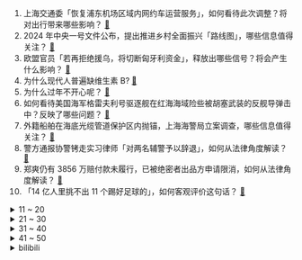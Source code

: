 1. 上海交通委「恢复浦东机场区域内网约车运营服务」，如何看待此次调整？将对出行带来哪些影响？ [:link:](https://www.zhihu.com/question/642792825)
2. 2024 年中央一号文件公布，提出推进乡村全面振兴「路线图」，哪些信息值得关注？ [:link:](https://www.zhihu.com/question/642708880)
3. 欧盟官员「若再拒绝援乌，将切断匈牙利资金」，释放出哪些信号？将会产生什么影响？ [:link:](https://www.zhihu.com/question/641827448)
4. 为什么现代人普遍缺维生素 B? [:link:](https://www.zhihu.com/question/326389894)
5. 为什么过年不开心呢？ [:link:](https://www.zhihu.com/question/267188275)
6. 如何看待美国海军格雷夫利号驱逐舰在红海海域险些被胡塞武装的反舰导弹击中？反映了哪些问题？ [:link:](https://www.zhihu.com/question/642589620)
7. 外籍船舶在海底光缆管道保护区内抛锚，上海海警局立案调查，哪些信息值得关注？ [:link:](https://www.zhihu.com/question/642699685)
8. 警方通报协警铐走实习律师「对两名辅警予以辞退」，如何从法律角度解读？ [:link:](https://www.zhihu.com/question/642669158)
9. 郑爽仍有 3856 万赔付款未履行，已被绝密者出品方申请限消，如何从法律角度解读？ [:link:](https://www.zhihu.com/question/642639416)
10. 「14 亿人里挑不出 11 个踢好足球的」，如何客观评价这句话？ [:link:](https://www.zhihu.com/question/642528287)
<details>
<summary>11 ~ 20</summary>

11. 如何评价刘德华做客董宇辉直播间与辉同行? [:link:](https://www.zhihu.com/question/642215005)
12. 近两月非哈市人员在哈购房4650套，同比增94%，租房同比增268%，如何看待旅游给哈尔滨带来的影响？ [:link:](https://www.zhihu.com/question/642659234)
13. 马斯克 4000 亿天价薪酬被判无效，如何看待此事？ [:link:](https://www.zhihu.com/question/642155574)
14. 美媒曝「台精密制造设备流向俄国防工业」，台当局紧急回应，哪些信息值得关注？ [:link:](https://www.zhihu.com/question/642672915)
15. 为什么Jackeylove在选手圈子里能这么受欢迎啊？ [:link:](https://www.zhihu.com/question/640695537)
16. 你在生活中见过哪些「强者从不抱怨环境」的例子？ [:link:](https://www.zhihu.com/question/642430193)
17. 苹果 Vision Pro 头显为什么会被卖爆？ [:link:](https://www.zhihu.com/question/641165212)
18. 参加2024数学建模美赛推荐选哪道题？ [:link:](https://www.zhihu.com/question/642165865)
19. 有基金公司已将直播纳入基金经理考核体系中，考核中占比会超过 10 % ，将带来哪些影响？ [:link:](https://www.zhihu.com/question/642527659)
20. 过年聚会总免不了饮酒，有哪些方法能尽可能减小饮酒对身体的伤害？你有什么隐藏解酒小妙招？ [:link:](https://www.zhihu.com/question/640704151)
</details>
<details>
<summary>21 ~ 30</summary>

21. 一些年轻人过年回家被安排相亲，「多方比较」「为爱打分」能让我们找到更好的伴侣吗？ [:link:](https://www.zhihu.com/question/642706642)
22. 坦白的讲，出国旅行后你最大的感悟是什么？ [:link:](https://www.zhihu.com/question/642212918)
23. 为什么古代修长城而不是挖壕沟？ [:link:](https://www.zhihu.com/question/640761745)
24. 在职场中「降维打击」是一种什么体验？ [:link:](https://www.zhihu.com/question/640820795)
25. 历史上以少胜多的战役是怎么打出来的？ [:link:](https://www.zhihu.com/question/27187101)
26. 一个千户的嫡次子，靠自己的能力成为公爵，他同母哥哥还是千户，那么家族地位怎么计算？ [:link:](https://www.zhihu.com/question/642420148)
27. 考考大家有没有保持学习新的地理知识，有哪些大家所知不多的冷门土特产？ [:link:](https://www.zhihu.com/question/642619355)
28. 《英雄联盟》卡牌大师秒抽牌到底难不难？ [:link:](https://www.zhihu.com/question/641158088)
29. 如何评价《一人之下》漫画693（653）话？ [:link:](https://www.zhihu.com/question/637086114)
30. 卡塔尔亚洲杯 1/4 决赛伊朗伤停补时 2:1 绝杀淘汰日本，如何评价这场比赛？ [:link:](https://www.zhihu.com/question/642742527)
</details>
<details>
<summary>31 ~ 40</summary>

31. 欧洲农民抗议升级，超千辆拖拉机包围欧盟总部，欧洲农民抗议不断，背后原因为何？ [:link:](https://www.zhihu.com/question/642525675)
32. 有哪些低质量游戏译名？ [:link:](https://www.zhihu.com/question/543500893)
33. 23-24 赛季 NBA勇士 121:101 灰熊，如何评价这场比赛？ [:link:](https://www.zhihu.com/question/642652695)
34. 为什么“在家喝茶”的“喝”要使用“飲み”而不能使用“飲む”？ [:link:](https://www.zhihu.com/question/642045457)
35. 中央气象台发布暴雪橙色预警，7 省市部分地区有大到暴雪，湖北安徽等地或现有大暴雪，会带来哪些影响？ [:link:](https://www.zhihu.com/question/642743170)
36. 千合资本北京办公室上个月已清退、落锁，前「公募一哥」王亚伟失联多日，千合资本发公告回应，具体情况如何？ [:link:](https://www.zhihu.com/question/642705055)
37. 和朋友合伙开公司都有什么最坏的弊端？ [:link:](https://www.zhihu.com/question/580371166)
38. Vision Pro 将会带来哪些改变？如何看待「十年内数字内容将重塑物理空间」这一观点？ [:link:](https://www.zhihu.com/question/642673152)
39. 为什么在10进制体系下可以写下“10”，而在二进制体系下写不出“2”? [:link:](https://www.zhihu.com/question/641466047)
40. 立春都有哪些习俗？2024 年为何会有「躲春」一说？ [:link:](https://www.zhihu.com/question/642821330)
</details>
<details>
<summary>41 ~ 50</summary>

41. 库克回应 Vision Pro 中国发布时间，可能会是何时？ [:link:](https://www.zhihu.com/question/642656420)
42. 如果把临床医学考研的跨考限制取消，是否会出现大量非临床医学专业的学生跨考？ [:link:](https://www.zhihu.com/question/641255553)
43. 为什么感觉现在的手机流量没有以前「耐用」，是哪些因素造成的？有什么好的解决方法吗？ [:link:](https://www.zhihu.com/question/642673718)
44. 菲律宾对非法「坐滩」仁爱礁军舰运送生活物资，中国海警发声，哪些信息值得关注？ [:link:](https://www.zhihu.com/question/642685351)
45. 下班后，你会回复工作消息吗？领导要求24小时在线是否合理？ [:link:](https://www.zhihu.com/question/642490637)
46. 宁波体校发文称「杨倩教练虞利华讨要奖金」等发布的消息与事实不符，哪些信息值得关注？ [:link:](https://www.zhihu.com/question/642568010)
47. 有哪些数学书籍是经典之作？ [:link:](https://www.zhihu.com/question/641419735)
48. 《大宅门》中的老太太为什么那么讨厌杨九红？ [:link:](https://www.zhihu.com/question/301595433)
49. 现在ssd都可以用堆叠技术了，为什么CPU不能多堆几层呢，这样性能不就提升了吗？ [:link:](https://www.zhihu.com/question/46707784)
50. 坚持运动给你带来了哪些显而易见的蜕变？ [:link:](https://www.zhihu.com/question/642029823)
</details><details>
<summary>bilibili</summary>

</details>